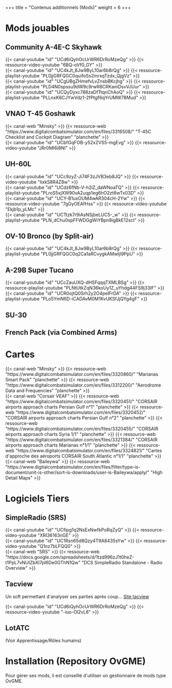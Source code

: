 +++
title = "Contenus additionnels (Mods)"
weight = 6
+++

# Mods jouables
## Community A-4E-C Skyhawk
<div class="contenu"> <!-- le hangar de Sklang //-->
{{< canal-youtube "id" "UCd6iQyhOcUrWR6DrRoMzeQg" >}}
{{< ressource-video-youtube "6BQ-oVf0_GY" >}}
</div>

<div class="contenu de_qualite"> <!-- Ian Christie //-->
{{< canal-youtube "id" "UC4kJt_8Jw9ByL10ar6b8rQg" >}}
{{< ressource-playlist-youtube "PL0jjGRFQGC0quifoSs2mrxqTzdx_QjgVz" >}}
</div>

<div class="contenu de_qualite"> <!-- DCS Sport //-->
{{< canal-youtube "id" "UCgUBgZHmefvLvZnsbBKcjhg" >}}
{{< ressource-playlist-youtube "PLD4N0spssu9dW9c9rwR8CRKamDsvVJUur" >}}
</div>

<div class="contenu"> <!-- Heinlein //-->
{{< canal-youtube "id" "UCQyDyxc788zaDfTtqnChAoQ" >}}
{{< ressource-playlist-youtube "PLLnxK6CJYwVdz1-2fPtgf6qYrUMW78Mud" >}}
</div>

## VNAO T-45 Goshawk
<div class="contenu"> <!-- Minsky //-->
{{< canal-web "Minsky" >}}
{{< ressource-web "https://www.digitalcombatsimulator.com/en/files/3316508/" "T-45C Checklist and Cockpit Diagram" "planchette" >}}
</div>

<div class="contenu"> <!-- Commander Steinsch //-->
{{< canal-youtube "id" "UCbfGqFOB-y52xZVS5-mgEvg" >}}
{{< ressource-video-youtube "JRr0MI6i8NI" >}}
</div>

## UH-60L
<div class="contenu de_qualite"> <!-- Erik Scott //-->
{{< canal-youtube "id" "UCc9zyZ-Ji74F3zJVB3eb8JQ" >}}
{{< ressource-video-youtube "IixkS8R4Z8w" >}}
</div>

<div class="contenu"> <!-- the air warfare group //-->
{{< canal-youtube "id" "UCdz6fNb-V-h2iZ_daWNoaTQ" >}}
{{< ressource-playlist-youtube "PLroS5xjXW90vA2uqp1eg6hO2zt8wTx03D" >}}
</div>

<div class="contenu"> <!-- EFPV Section Civile //-->
{{< canal-youtube "id" "UCY-B1uxOUM4wAR304cH-2Yw" >}}
{{< ressource-video-youtube "7gGyOEAfHss" >}}
{{< ressource-video-youtube "Ekjb1p_yLMc" >}}
</div>

<div class="contenu"> <!-- nazradu //-->
{{< canal-youtube "id" "UCTtzk7r9iAsNSjbeLUC5-_w" >}}
{{< ressource-playlist-youtube "PLN_dChu0spFFWDGgWiYBpn8igBkE12scI" >}}
</div>

## OV-10 Bronco (by Split-air)
<div class="contenu de_qualite"> <!-- Ian Christie //-->
{{< canal-youtube "id" "UC4kJt_8Jw9ByL10ar6b8rQg" >}}
{{< ressource-playlist-youtube "PL0jjGRFQGC0q2Ca1aRCvygkAMwljI9PpU" >}}
</div>

## A-29B Super Tucano
<div class="contenu"> <!-- CasmoTV//-->
{{< canal-youtube "id" "UCcZauUXQ-dHSFqqqTXMLBSg" >}}
{{< ressource-playlist-youtube "PLNtUtkZqN36koUy1Z_uYhdg44FS9j33IF" >}}
</div>

<div class="contenu"> <!-- 311Griffon //-->
{{< canal-youtube "id" "UCR0ojtQ0Srh2y2O4pelFrDA" >}}
{{< ressource-playlist-youtube "PLo5YmN6D-iCADAvM0M1KvUKSfJjQYg4gF" >}}
</div>

## SU-30

## French Pack (via Combined Arms)

# Cartes
<div class="contenu de_qualite"> <!-- Minsky //-->
{{< canal-web "Minsky" >}}
{{< ressource-web "https://www.digitalcombatsimulator.com/en/files/3320860/" "Marianas Smart Pack" "planchette" >}}
{{< ressource-web "https://www.digitalcombatsimulator.com/en/files/3312200/" "Aerodrome Data and Frequencies" "planchette" >}}
</div>

<div class="contenu"> <!-- Corsair VEAF //-->
{{< canal-web "Corsair VEAF" >}}
{{< ressource-web "https://www.digitalcombatsimulator.com/en/files/3320451/" "CORSAIR airports approach charts Persian Gulf n°1" "planchette" >}}
{{< ressource-web "https://www.digitalcombatsimulator.com/en/files/3320452/" "CORSAIR airports approach charts Persian Gulf n°2" "planchette" >}}
{{< ressource-web "https://www.digitalcombatsimulator.com/en/files/3320455/" "CORSAIR airports approach charts Syria 1/1" "planchette" >}}
{{< ressource-web "https://www.digitalcombatsimulator.com/en/files/3321384/" "CORSAIR airports approach charts Marianas n°1/1" "planchette" >}}
{{< ressource-web "https://www.digitalcombatsimulator.com/en/files/3324821/" "Cartes d'approche des aéroports CORSAIR South Atlantic n°1/1" "planchette" >}}
</div>

<div class="contenu"> <!-- Baileywa //-->
{{< canal-web "Baileywa" >}}
{{< ressource-web "https://www.digitalcombatsimulator.com/en/files/filter/type-is-document/unit-is-other/sort-is-downloads/user-is-Baileywa/apply/" "High Detail Maps" >}}
</div>

# Logiciels Tiers

## SimpleRadio (SRS)

<div class="contenu"> <!-- TheSkyline35 //-->
{{< canal-youtube "id" "UCfipg1q2NsExNwfkPoRqZyQ" >}}
{{< ressource-video-youtube "XRI36163nGE" >}}
</div>

<div class="contenu"> <!-- Spudknocker //-->
{{< canal-youtube "id" "UC1Rsn65d8Qzy4T9A8435sYw" >}}
{{< ressource-video-youtube "Q1nz7bLFQQ0" >}}
</div>

<div class="contenu">
{{< canal-web "SRS" >}}
{{< ressource-web "https://docs.google.com/spreadsheets/d/1tzd996zJ1t0heZ-t1PpL7vNUIZbXl7pI6De0GThN1Qw" "DCS SimpleRadio Standalone - Radio Overview" >}}
</div>

## Tacview
Un soft permettant d'analyser ses parties après coup... [Site tacview](https://www.tacview.net/)

<div class="contenu"> <!-- le hangar de Sklang //-->
{{< canal-youtube "id" "UCd6iQyhOcUrWR6DrRoMzeQg" >}}
{{< ressource-video-youtube "-iuo-Ol2vL8" >}}
</div>

## LotATC
(Voir Apprentissage/Rôles humains)

# Installation (Repository OvGME)
Pour gérer ses mods, il est conseillé d'utiliser un gestionnaire de mods type OvGME.
